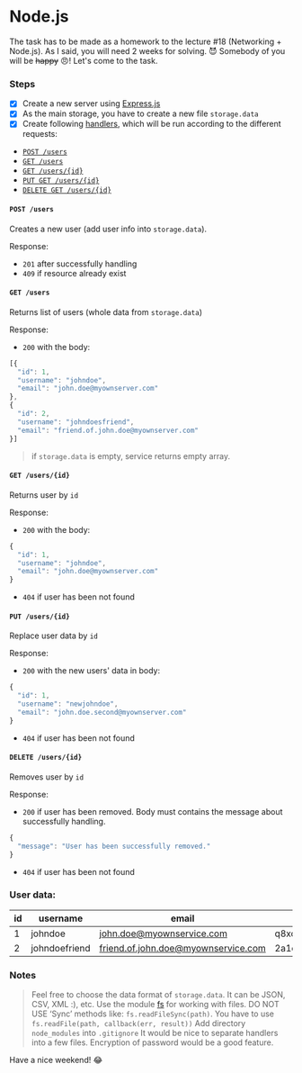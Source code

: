 # Node.js
The task has to be made as a homework to the lecture #18 (Networking + Node.js). As I said, you will need 2 weeks for solving. :smiling_imp:
Somebody of you will be ~~happy~~ :angry:! Let's come to the task.

### Steps
- [x] Create a new server using [Express.js](http://expressjs.com/)
- [x] As the main storage, you have to create a new file `storage.data`
- [x] Create following [handlers](http://expressjs.com/en/guide/routing.html), which will be run according to the different requests:
- [`POST /users`](#post-users)
- [`GET /users`](#get-users)
- [`GET /users/{id}`](#get-usersid)
- [`PUT GET /users/{id}`](#put-usersid)
- [`DELETE GET /users/{id}`](#delete-usersid)

#### `POST /users`
Creates a new user (add user info into `storage.data`).

Response:
- `201` after successfully handling
- `409` if resource already exist

#### `GET /users`
Returns list of users (whole data from `storage.data`)

Response:
- `200` with the body:
```js
[{
  "id": 1,
  "username": "johndoe",
  "email": "john.doe@myownserver.com"
},
{
  "id": 2,
  "username": "johndoesfriend",
  "email": "friend.of.john.doe@myownserver.com"
}]
```
> if `storage.data` is empty, service returns empty array.

#### `GET /users/{id}`
Returns user by `id`

Response:
- `200` with the body:
```js
{
  "id": 1,
  "username": "johndoe",
  "email": "john.doe@myownserver.com"
}
```
- `404` if user has been not found

#### `PUT /users/{id}`
Replace user data by `id`

Response:
- `200` with the new users' data in body:
```js
{
  "id": 1,
  "username": "newjohndoe",
  "email": "john.doe.second@myownserver.com"
}
```
- `404` if user has been not found


#### `DELETE /users/{id}`
Removes user by `id`

Response:
- `200` if user has been removed. Body must contains the message about successfully handling.
```js
{
  "message": "User has been successfully removed."
}
```
- `404` if user has been not found

### User data:

|id|username|email|password|
|--|--------|-----|--------|
|1|johndoe|john.doe@myownservice.com|q8xowdnaxitf3g3ffjjl|
|2|johndoefriend|friend.of.john.doe@myownservice.com|2a1cgv7e0be2d26my8g9|

### Notes
> Feel free to choose the data format of `storage.data`. It can be JSON, CSV, XML :), etc.
> Use the module [fs](https://nodejs.org/api/fs.html#fs_fs_readsync_fd_buffer_offset_length_position) for working with files. 
> DO NOT USE ‘Sync’ methods like: `fs.readFileSync(path)`. You have to use `fs.readFile(path, callback(err, result))`
> Add directory `node_modules` into `.gitignore`
> It would be nice to separate handlers into a few files.
> Encryption of password would be a good feature.

Have a nice weekend! :joy:
